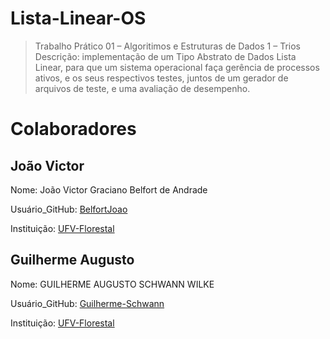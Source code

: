 # Lista-Linear-OS
> Trabalho Prático 01 – Algoritimos e Estruturas de Dados 1 – Trios
Descrição: implementação de um Tipo Abstrato de Dados Lista Linear, para que um sistema operacional faça gerência de processos ativos, e os seus respectivos testes, juntos de um gerador de arquivos de teste, e uma avaliação de desempenho.
# Colaboradores
## João Victor
Nome: João Victor Graciano Belfort de Andrade

Usuário_GitHub: [BelfortJoao](https://github.com/BelfortJoao)

Instituição: [UFV-Florestal](https://www.novoscursos.ufv.br/graduacao/caf/ccp/www/)

##	Guilherme Augusto
Nome: GUILHERME AUGUSTO SCHWANN WILKE

Usuário_GitHub: [Guilherme-Schwann](https://github.com/Guilherme-Schwann)

Instituição: [UFV-Florestal](https://www.novoscursos.ufv.br/graduacao/caf/ccp/www/)
